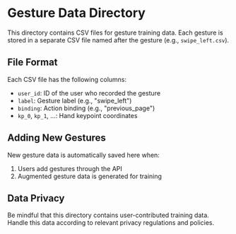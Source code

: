 # Gesture Data Directory

This directory contains CSV files for gesture training data. Each gesture is stored in a separate CSV file named after the gesture (e.g., `swipe_left.csv`).

## File Format

Each CSV file has the following columns:
- `user_id`: ID of the user who recorded the gesture
- `label`: Gesture label (e.g., "swipe_left")
- `binding`: Action binding (e.g., "previous_page")
- `kp_0`, `kp_1`, ...: Hand keypoint coordinates

## Adding New Gestures

New gesture data is automatically saved here when:
1. Users add gestures through the API
2. Augmented gesture data is generated for training

## Data Privacy

Be mindful that this directory contains user-contributed training data. Handle this data according to relevant privacy regulations and policies.
